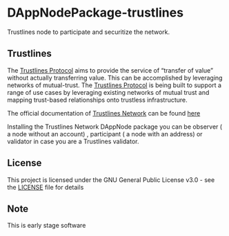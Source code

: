 # DAppNodePackage-trustlines

Trustlines node to participate and securitize the network.

## Trustlines

The [Trustlines Protocol](https://trustlines.network/) aims to provide the service of “transfer of value” without actually transferring value. This can be accomplished by leveraging networks of mutual-trust. The [Trustlines Protocol](https://trustlines.network/) is being built to support a range of use cases by leveraging existing networks of mutual trust and mapping trust-based relationships onto trustless infrastructure.

The official documentation of [Trustlines Network](https://trustlines.network/) can be found [here](https://docs.trustlines.network/)

Installing the Trustlines Network DAppNode package you can be observer ( a node without an account) , participant ( a node with an address) or validator in case you are a Trustlines validator.

## License

This project is licensed under the GNU General Public License v3.0 - see the [LICENSE](LICENSE) file for details

## Note

This is early stage software
